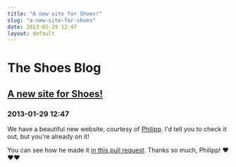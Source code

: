 ```yaml
---
title: "A new site for Shoes!"
slug: "a-new-site-for-shoes"
date: 2013-01-29 12:47
layout: default
---
```


<div class='hero-unit'>
  <h1>The Shoes Blog</h1>
</div>

<div class='row'>
<h2><a href="{{ post.url }}">A new site for Shoes!</a></h2>
<h3>2013-01-29 12:47</h3>
<p>We have a beautiful new website, courtesy of <a href="https://github.com/wpp">Philipp</a>.
I&#39;d tell you to check it out, but you&#39;re already on it!</p>

<p>You can see how he made it <a href="https://github.com/shoes/shoesrb.com/pull/5">in this pull request</a>. Thanks so much, Philipp! ❤❤❤</p>
</div>
